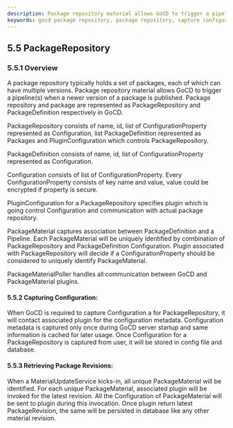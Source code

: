```yaml
---
description: Package repository material allows GoCD to trigger a pipeline when a newer version of a package is published.
keywords: gocd package repository, package repository, capture configuration, package revisions
---
```


## 5.5 PackageRepository

### 5.5.1 Overview
A package repository typically holds a set of packages, each of which can have multiple versions. Package repository material allows GoCD to trigger a pipeline(s) when a newer version of a
package is published. Package repository and package are represented as PackageRepository and PackageDefinition respectively in GoCD.

PackageRepository consists of name, id, list of ConfigurationProperty represented as Configuration, list PackageDefinition represented as Packages
and PluginConfiguration which controls PackageRepository.

PackageDefinition consists of name, id, list of ConfigurationProperty represented as Configuration.

Configuration consists of list of ConfigurationProperty. Every ConfigurationProperty  consists of key name and value, value could be encrypted if property is secure.

PluginConfiguration for a PackageRepository specifies plugin which is going control Configuration and communication with actual package repository.

PackageMaterial captures association between PackageDefinition and a Pipeline. Each PackageMaterial will be uniquely identified by combination of PackageRepository and
PackageDefinition Configuration. Plugin associated with PackageRepository will decide if a ConfigurationProperty should be considered to uniquely identify PackageMaterial.

PackageMaterialPoller handles all communication between GoCD and PackageMaterial plugins.

<a name="package-configuration"></a>
#### 5.5.2 Capturing Configuration:

When GoCD is required to capture Configuration a for PackageRepository, it will contact associated plugin for the configuration metadata. Configuration metadata is captured only once during GoCD
server startup and same information is cached for later usage. Once Configuration for a PackageRepository is captured from user, it will be stored in config file and database.

<a name="package-revision"></a>
#### 5.5.3 Retrieving Package Revisions:

When a MaterialUpdateService kicks-in, all unique PackageMaterial will be identified. For each unique PackageMaterial, associated plugin will be invoked for the latest revision. All the
Configuration of PackageMaterial will be sent to plugin during this invocation. Once plugin return latest PackageRevision, the same will be persisted in database like any other material revision.
